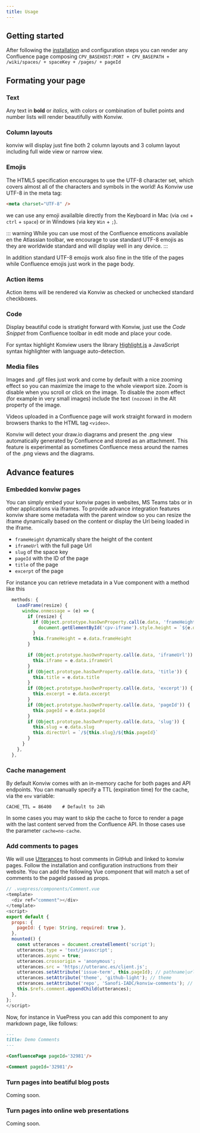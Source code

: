 ```yaml
---
title: Usage
---
```


## Getting started

After following the [installation](/installation) and configuration steps you can render any Confluence page composing
`CPV_BASEHOST:PORT + CPV_BASEPATH + /wiki/spaces/ + spaceKey + /pages/ + pageId`

## Formating your page

### Text

Any text in **bold** or _italics_, with colors or combination of bullet points and number lists will render beautifully with Konviw.

### Column layouts

konviw will display just fine both 2 column layouts and 3 column layout including full wide view or narrow view.

### Emojis

The HTML5 specification encourages to use the UTF-8 character set, which covers almost all of the characters and symbols in the world!
As Konviw use UTF-8 in the meta tag:

```html
<meta charset="UTF-8" />
```

we can use any emoji availalble directly from the Keyboard in Mac (via `cmd` + `ctrl` + `space`) or in Windows (via key `Win` + `;`).

::: warning
While you can use most of the Confluence emoticons available en the Atlassian toolbar, we encourage to use standard UTF-8 emojis as they are worldwide standard and will display well in any device.
:::

In addition standard UTF-8 emojis work also fine in the title of the pages while Confluence emojis just work in the page body.

### Action items

Action items will be rendered via Konviw as checked or unchecked standard checkboxes.

### Code

Display beautiful code is stratight forward with Konviw, just use the _Code Snippet_ from Confluence toolbar in edit mode and place your code.

For syntax highlight Konview users the library [Highlight.js](https://highlightjs.org) a JavaScript syntax highlighter with language auto-detection.

### Media files

Images and .gif files just work and come by default with a nice zooming effect so you can maximize the image to the whole viewport size. Zoom is disable when you scroll or click on the image.
To disable the zoom effect (for example in very small images) include the text `(nozoom)` in the Alt property of the image.

Videos uploaded in a Confluence page will work straight forward in modern browsers thanks to the HTML tag `<video>`.

Konviw will detect your draw.io diagrams and present the .png view automatically generated by Confluence and stored as an attachment. This feature is experimental as sometimes Confluence mess around the names of the .png views and the diagrams.

## Advance features

### Embedded konviw pages

You can simply embed your konviw pages in websites, MS Teams tabs or in other applications via iframes. To provide advance integration features konviw share some metadata with the parent window so you can resize the iframe dynamically based on the content or display the Url being loaded in the iframe.

- `frameHeight` dynamically share the height of the content
- `iframeUrl` with the full page Url
- `slug` of the space key
- `pageId` with the ID of the page
- `title` of the page
- `excerpt` of the page

For instance you can retrieve metadata in a Vue component with a method like this

```js
  methods: {
    LoadFrame(resize) {
      window.onmessage = (e) => {
        if (resize) {
          if (Object.prototype.hasOwnProperty.call(e.data, 'frameHeight')) {
            document.getElementById('cpv-iframe').style.height = `${e.data.frameHeight + 30}px`
          }
          this.frameHeight = e.data.frameHeight
        }

        if (Object.prototype.hasOwnProperty.call(e.data, 'iframeUrl')) {
          this.iframe = e.data.iframeUrl
        }
        if (Object.prototype.hasOwnProperty.call(e.data, 'title')) {
          this.title = e.data.title
        }
        if (Object.prototype.hasOwnProperty.call(e.data, 'excerpt')) {
          this.excerpt = e.data.excerpt
        }
        if (Object.prototype.hasOwnProperty.call(e.data, 'pageId')) {
          this.pageId = e.data.pageId
        }
        if (Object.prototype.hasOwnProperty.call(e.data, 'slug')) {
          this.slug = e.data.slug
          this.directUrl = `/${this.slug}/${this.pageId}`
        }
      }
    },
  },
```

### Cache management

By default Konviw comes with an in-memory cache for both pages and API endpoints.
You can manually specify a TTL (expiration time) for the cache, via the `env` variable:

```
CACHE_TTL = 86400    # Default to 24h
```

In some cases you may want to skip the cache to force to render a page with the last content served from the Confluence API. In those cases use the parameter `cache=no-cache`.

### Add comments to pages

We will use [Utterances](https://utteranc.es/) to host comments in GitHub and linked to konviw pages.
Follow the installation and configuration instructions from their website.
You can add the following Vue component that will match a set of comments to the pageId passed as props.

```js
// .vuepress/components/Comment.vue
<template>
  <div ref="comment"></div>
</template>
<script>
export default {
  props: {
    pageId: { type: String, required: true },
  },
  mounted() {
    const utterances = document.createElement('script');
    utterances.type = 'text/javascript';
    utterances.async = true;
    utterances.crossorigin = 'anonymous';
    utterances.src = 'https://utteranc.es/client.js';
    utterances.setAttribute('issue-term', this.pageId); // pathname|url|title|og:title
    utterances.setAttribute('theme', 'github-light'); // theme
    utterances.setAttribute('repo', 'Sanofi-IADC/konviw-comments'); // repository
    this.$refs.comment.appendChild(utterances);
  },
};
</script>
```

Now, for instance in VuePress you can add this component to any markdown page, like follows:

```md
---
title: Demo Comments
---

<ConfluencePage pageId='32981'/>

<Comment pageId='32981'/>
```

### Turn pages into beatiful blog posts

Coming soon.

### Turn pages into online web presentations

Coming soon.
